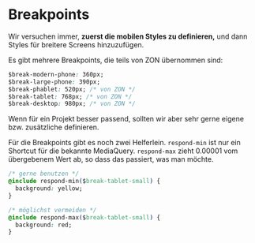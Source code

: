 # Breakpoints

Wir versuchen immer, **zuerst die mobilen Styles zu definieren,** und dann Styles für breitere Screens hinzuzufügen.

Es gibt mehrere Breakpoints, die teils von ZON übernommen sind:

```css
$break-modern-phone: 360px;
$break-large-phone: 390px;
$break-phablet: 520px; /* von ZON */
$break-tablet: 768px; /* von ZON */
$break-desktop: 980px; /* von ZON */
```

Wenn für ein Projekt besser passend, sollten wir aber sehr gerne eigene bzw. zusätzliche definieren.

Für die Breakpoints gibt es noch zwei Helferlein. `respond-min` ist nur ein Shortcut für die bekannte MediaQuery. `respond-max` zieht 0.00001 vom übergebenem Wert ab, so dass das passiert, was man möchte.

```css
/* gerne benutzen */
@include respond-min($break-tablet-small) {
  background: yellow;
}

/* möglichst vermeiden */
@include respond-max($break-tablet-small) {
  background: red;
}
```
